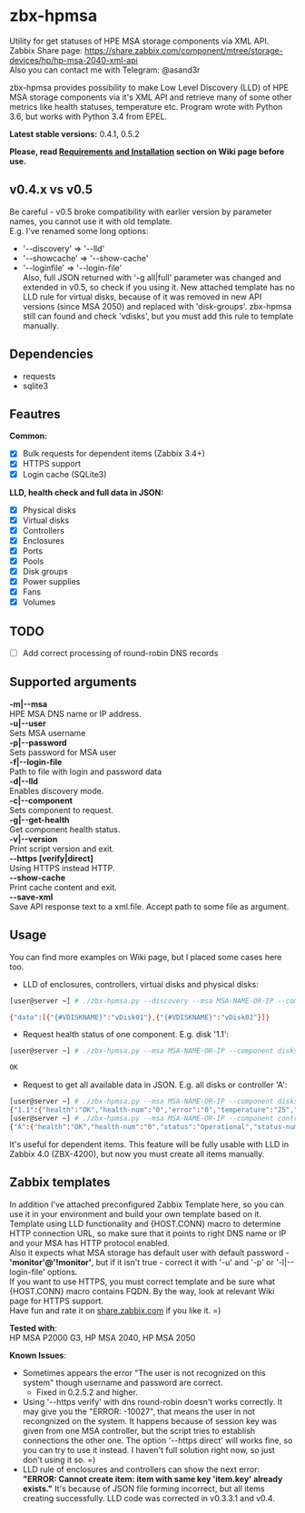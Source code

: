 # zbx-hpmsa
Utility for get statuses of HPE MSA storage components via XML API.  
Zabbix Share page: https://share.zabbix.com/component/mtree/storage-devices/hp/hp-msa-2040-xml-api  
Also you can contact me with Telegram: @asand3r

zbx-hpmsa provides possibility to make Low Level Discovery (LLD) of HPE MSA storage components via it's XML API and retrieve many of some other metrics like health statuses, temperature etc.
Program wrote with Python 3.6, but works with Python 3.4 from EPEL.

**Latest stable versions:** 0.4.1, 0.5.2

__Please, read [Requirements and Installation](https://github.com/asand3r/zbx-hpmsa/wiki/Requirements-and-Installation) section on Wiki page before use.__  

## v0.4.x vs v0.5
Be careful - v0.5 broke compatibility with earlier version by parameter names, you cannot use it with old template.  
E.g. I've renamed some long options:
- '--discovery' => '--lld'
- '--showcache' => '--show-cache'
- '--loginfile' => '--login-file'  
Also, full JSON returned with '-g all|full' parameter was changed and extended in v0.5, so check if you using it.
New attached template has no LLD rule for virtual disks, because of it was removed in new API versions (since MSA 2050) and replaced with 'disk-groups'.
zbx-hpmsa still can found and check 'vdisks', but you must add this rule to template manually.


## Dependencies
 - requests
 - sqlite3

## Feautres  
**Common:**
 - [x] Bulk requests for dependent items (Zabbix 3.4+)
 - [x] HTTPS support
 - [x] Login cache (SQLite3)

**LLD, health check and full data in JSON:**
 - [x] Physical disks
 - [x] Virtual disks
 - [x] Controllers
 - [x] Enclosures
 - [x] Ports
 - [x] Pools
 - [x] Disk groups
 - [x] Power supplies
 - [x] Fans
 - [x] Volumes

## TODO  
- [ ] Add correct processing of round-robin DNS records

## Supported arguments  
**-m|--msa**  
HPE MSA DNS name or IP address.  
**-u|--user**  
Sets MSA username  
**-p|--password**  
Sets password for MSA user  
**-f|--login-file**  
Path to file with login and password data  
**-d|--lld**  
Enables discovery mode.  
**-c|--component**  
Sets component to request.  
**-g|--get-health**  
Get component health status.  
**-v|--version**  
Print script version and exit.    
**--https [verify|direct]**  
Using HTTPS instead HTTP.  
**--show-cache**  
Print cache content and exit.  
**--save-xml**  
Save API response text to a xml.file. Accept path to some file as argument.


## Usage
You can find more examples on Wiki page, but I placed some cases here too.  
- LLD of enclosures, controllers, virtual disks and physical disks:
```bash
[user@server ~] # ./zbx-hpmsa.py --discovery --msa MSA-NAME-OR-IP --component vdisks

{"data":[{"{#VDISKNAME}":"vDisk01"},{"{#VDISKNAME}":"vDisk02"}]}
```
- Request health status of one component. E.g. disk '1.1':
```bash
[user@server ~] # ./zbx-hpmsa.py --msa MSA-NAME-OR-IP --component disks --get 1.1

OK
```
- Request to get all available data in JSON. E.g. all disks or controller 'A':
```bash
[user@server ~] # ./zbx-hpmsa.py --msa MSA-NAME-OR-IP --component disks --get-health full
{"1.1":{"health":"OK","health-num":"0","error":"0","temperature":"25","power-on-hours":"26094"}, ... }
[user@server ~] # ./zbx-hpmsa.py --msa MSA-NAME-OR-IP --component controllers --get-health full
{"A":{"health":"OK","health-num":"0","status":"Operational","status-num":"0","redundancy":"Redundant","redundancy-num":"2","flash-health":"OK","flash-health-num":"0","flash-status":"Installed","flash-status-num":"1"}, ... }
```
It's useful for dependent items. This feature will be fully usable with LLD in Zabbix 4.0 (ZBX-4200), but now you must create all items manually.

## Zabbix templates
In addition I've attached preconfigured Zabbix Template here, so you can use it in your environment and build your own template based on it.  
Template using LLD functionality and {HOST.CONN} macro to determine HTTP connection URL, so make sure that it points to right DNS name or IP and your MSA has HTTP protocol enabled.  
Also it expects what MSA storage has default user with default password - **'monitor'@'!monitor'**, but if it isn't true - correct it with '-u' and '-p' or '-l|--login-file' options.  
If you want to use HTTPS, you must correct template and be sure what {HOST.CONN} macro contains FQDN. By the way, look at relevant Wiki page for HTTPS support.  
Have fun and rate it on [share.zabbix.com](https://share.zabbix.com/component/mtree/storage-devices/hp/hp-msa-2040-xml-api) if you like it. =)

**Tested with**:  
HP MSA P2000 G3, HP MSA 2040, HP MSA 2050

**Known Issues**:
- Sometimes appears the error "The user is not recognized on this system" though username and password are correct.
  - Fixed in 0.2.5.2 and higher.  
- Using '--https verify' with dns round-robin doesn't works correctly. It may give you the "ERROR: -10027", that means the user in not recongnized on the system. It happens because of session key was given from one MSA controller, but the script tries to establish connections the other one. The option '--https direct' will works fine, so you can try to use it instead. I haven't full solution right now, so just don't using it so. =)
- LLD rule of enclosures and controllers can show the next error: __"ERROR: Cannot create item: item with same key 'item.key' already exists."__
It's because of JSON file forming incorrect, but all items creating successfully. LLD code was corrected in v0.3.3.1 and v0.4.
